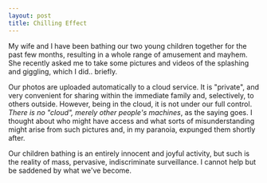```yaml
---
layout: post
title: Chilling Effect
---
```


My wife and I have been bathing our two young children together for the past few months, resulting in a whole range of amusement and mayhem. She recently asked me to take some pictures and videos of the splashing and giggling, which I did.. briefly.

Our photos are uploaded automatically to a cloud service. It is "private", and very convenient for sharing within the immediate family and, selectively, to others outside. However, being in the cloud, it is not under our full control. *There is no "cloud", merely other people's machines*, as the saying goes. I thought about who might have access and what sorts of misunderstanding might arise from such pictures and, in my paranoia, expunged them shortly after.

Our children bathing is an entirely innocent and joyful activity, but such is the reality of mass, pervasive, indiscriminate surveillance. I cannot help but be saddened by what we've become.
